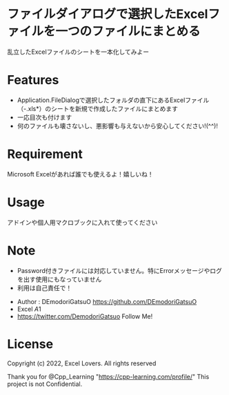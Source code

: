 # ファイルダイアログで選択したExcelファイルを一つのファイルにまとめる

乱立したExcelファイルのシートを一本化してみよー

# Features
 - Application.FileDialogで選択したフォルダの直下にあるExcelファイル（-.xls*）のシートを新規で作成したファイルにまとめます
 - 一応目次も付けます
 - 何のファイルも壊さないし、悪影響も与えないから安心してください!(^^)!

# Requirement

Microsoft Excelがあれば誰でも使えるよ！嬉しいね！

# Usage

アドインや個人用マクロブックに入れて使ってください

# Note
 - Password付きファイルには対応していません。特にErrorメッセージやログを出す使用にもなっていません
 - 利用は自己責任で！

* Author          : DEmodoriGatsuO https://github.com/DEmodoriGatsuO
* Excel $A$1
* https://twitter.com/DemodoriGatsuo Follow Me!

# License
Copyright (c) 2022, Excel Lovers. All rights reserved

Thank you for @Cpp_Learning "https://cpp-learning.com/profile/"
This project is not Confidential.
